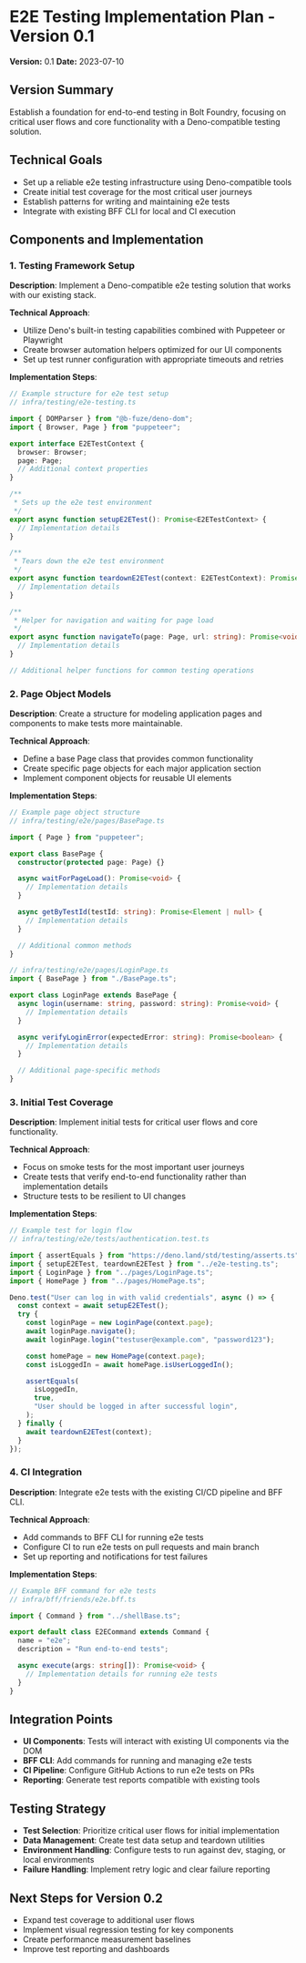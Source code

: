 
# E2E Testing Implementation Plan - Version 0.1

**Version:** 0.1 **Date:** 2023-07-10

## Version Summary

Establish a foundation for end-to-end testing in Bolt Foundry, focusing on
critical user flows and core functionality with a Deno-compatible testing
solution.

## Technical Goals

- Set up a reliable e2e testing infrastructure using Deno-compatible tools
- Create initial test coverage for the most critical user journeys
- Establish patterns for writing and maintaining e2e tests
- Integrate with existing BFF CLI for local and CI execution

## Components and Implementation

### 1. Testing Framework Setup

**Description**: Implement a Deno-compatible e2e testing solution that works
with our existing stack.

**Technical Approach**:

- Utilize Deno's built-in testing capabilities combined with Puppeteer or
  Playwright
- Create browser automation helpers optimized for our UI components
- Set up test runner configuration with appropriate timeouts and retries

**Implementation Steps**:

```typescript
// Example structure for e2e test setup
// infra/testing/e2e-testing.ts

import { DOMParser } from "@b-fuze/deno-dom";
import { Browser, Page } from "puppeteer";

export interface E2ETestContext {
  browser: Browser;
  page: Page;
  // Additional context properties
}

/**
 * Sets up the e2e test environment
 */
export async function setupE2ETest(): Promise<E2ETestContext> {
  // Implementation details
}

/**
 * Tears down the e2e test environment
 */
export async function teardownE2ETest(context: E2ETestContext): Promise<void> {
  // Implementation details
}

/**
 * Helper for navigation and waiting for page load
 */
export async function navigateTo(page: Page, url: string): Promise<void> {
  // Implementation details
}

// Additional helper functions for common testing operations
```

### 2. Page Object Models

**Description**: Create a structure for modeling application pages and
components to make tests more maintainable.

**Technical Approach**:

- Define a base Page class that provides common functionality
- Create specific page objects for each major application section
- Implement component objects for reusable UI elements

**Implementation Steps**:

```typescript
// Example page object structure
// infra/testing/e2e/pages/BasePage.ts

import { Page } from "puppeteer";

export class BasePage {
  constructor(protected page: Page) {}

  async waitForPageLoad(): Promise<void> {
    // Implementation details
  }

  async getByTestId(testId: string): Promise<Element | null> {
    // Implementation details
  }

  // Additional common methods
}

// infra/testing/e2e/pages/LoginPage.ts
import { BasePage } from "./BasePage.ts";

export class LoginPage extends BasePage {
  async login(username: string, password: string): Promise<void> {
    // Implementation details
  }

  async verifyLoginError(expectedError: string): Promise<boolean> {
    // Implementation details
  }

  // Additional page-specific methods
}
```

### 3. Initial Test Coverage

**Description**: Implement initial tests for critical user flows and core
functionality.

**Technical Approach**:

- Focus on smoke tests for the most important user journeys
- Create tests that verify end-to-end functionality rather than implementation
  details
- Structure tests to be resilient to UI changes

**Implementation Steps**:

```typescript
// Example test for login flow
// infra/testing/e2e/tests/authentication.test.ts

import { assertEquals } from "https://deno.land/std/testing/asserts.ts";
import { setupE2ETest, teardownE2ETest } from "../e2e-testing.ts";
import { LoginPage } from "../pages/LoginPage.ts";
import { HomePage } from "../pages/HomePage.ts";

Deno.test("User can log in with valid credentials", async () => {
  const context = await setupE2ETest();
  try {
    const loginPage = new LoginPage(context.page);
    await loginPage.navigate();
    await loginPage.login("testuser@example.com", "password123");

    const homePage = new HomePage(context.page);
    const isLoggedIn = await homePage.isUserLoggedIn();

    assertEquals(
      isLoggedIn,
      true,
      "User should be logged in after successful login",
    );
  } finally {
    await teardownE2ETest(context);
  }
});
```

### 4. CI Integration

**Description**: Integrate e2e tests with the existing CI/CD pipeline and BFF
CLI.

**Technical Approach**:

- Add commands to BFF CLI for running e2e tests
- Configure CI to run e2e tests on pull requests and main branch
- Set up reporting and notifications for test failures

**Implementation Steps**:

```typescript
// Example BFF command for e2e tests
// infra/bff/friends/e2e.bff.ts

import { Command } from "../shellBase.ts";

export default class E2ECommand extends Command {
  name = "e2e";
  description = "Run end-to-end tests";

  async execute(args: string[]): Promise<void> {
    // Implementation details for running e2e tests
  }
}
```

## Integration Points

- **UI Components**: Tests will interact with existing UI components via the DOM
- **BFF CLI**: Add commands for running and managing e2e tests
- **CI Pipeline**: Configure GitHub Actions to run e2e tests on PRs
- **Reporting**: Generate test reports compatible with existing tools

## Testing Strategy

- **Test Selection**: Prioritize critical user flows for initial implementation
- **Data Management**: Create test data setup and teardown utilities
- **Environment Handling**: Configure tests to run against dev, staging, or
  local environments
- **Failure Handling**: Implement retry logic and clear failure reporting

## Next Steps for Version 0.2

- Expand test coverage to additional user flows
- Implement visual regression testing for key components
- Create performance measurement baselines
- Improve test reporting and dashboards
